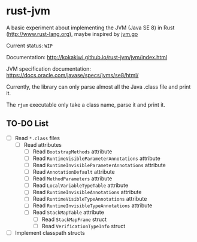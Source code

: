 rust-jvm
========

A basic experiment about implementing the JVM (Java SE 8) in Rust (http://www.rust-lang.org), maybe inspired by
[jvm.go](https://github.com/zxh0/jvm.go)

Current status: `WIP`

Documentation: http://kokakiwi.github.io/rust-jvm/jvm/index.html

JVM specification documentation: https://docs.oracle.com/javase/specs/jvms/se8/html/

Currently, the library can only parse almost all the Java .class file and print it.

The `rjvm` executable only take a class name, parse it and print it.

TO-DO List
----------

- [ ] Read `*.class` files
  - [ ] Read attributes
    - [ ] Read `BootstrapMethods` attribute
    - [ ] Read `RuntimeVisibleParameterAnnotations` attribute
    - [ ] Read `RuntimeInvisibleParameterAnnotations` attribute
    - [ ] Read `AnnotationDefault` attribute
    - [ ] Read `MethodParameters` attribute
    - [ ] Read `LocalVariableTypeTable` attribute
    - [ ] Read `RuntimeInvisibleAnnotations` attribute
    - [ ] Read `RuntimeVisibleTypeAnnotations` attribute
    - [ ] Read `RuntimeInvisibleTypeAnnotations` attribute
    - [ ] Read `StackMapTable` attribute
      - [ ] Read `StackMapFrame` struct
      - [ ] Read `VerificationTypeInfo` struct
- [ ] Implement classpath structs
